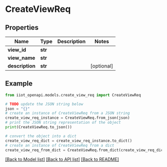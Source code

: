 # CreateViewReq


## Properties

Name | Type | Description | Notes
------------ | ------------- | ------------- | -------------
**view_id** | **str** |  | 
**view_name** | **str** |  | 
**description** | **str** |  | [optional] 

## Example

```python
from iiot_openapi.models.create_view_req import CreateViewReq

# TODO update the JSON string below
json = "{}"
# create an instance of CreateViewReq from a JSON string
create_view_req_instance = CreateViewReq.from_json(json)
# print the JSON string representation of the object
print(CreateViewReq.to_json())

# convert the object into a dict
create_view_req_dict = create_view_req_instance.to_dict()
# create an instance of CreateViewReq from a dict
create_view_req_from_dict = CreateViewReq.from_dict(create_view_req_dict)
```
[[Back to Model list]](../README.md#documentation-for-models) [[Back to API list]](../README.md#documentation-for-api-endpoints) [[Back to README]](../README.md)


